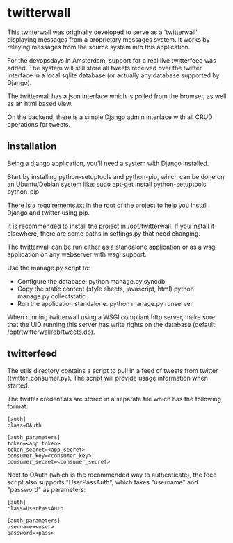 twitterwall
===========

This twitterwall was originally developed to serve as a
'twitterwall' displaying messages from a proprietary 
messages system. It works by relaying messages from the
source system into this application.

For the devopsdays in Amsterdam, support for a real live 
twitterfeed was added. The system will still store all
tweets received over the twitter interface in a local
sqlite database (or actually any database supported
by Django).

The twitterwall has a json interface which is polled
from the browser, as well as an html based view.

On the backend, there is a simple Django admin interface
with all CRUD operations for tweets.

installation
------------
Being a django application, you'll need a system with
Django installed. 

Start by installing python-setuptools and python-pip, which can be
done on an Ubuntu/Debian system like:
sudo apt-get install  python-setuptools python-pip

There is a requirements.txt in the root of the project to help you 
install Django and twitter using pip.

It is recommended to install the project in /opt/twitterwall. If you
install it elsewhere, there are some paths in settings.py that need 
changing.

The twitterwall can be run either as a standalone application or as a wsgi
application on any webserver with wsgi support.

Use the manage.py script to:
- Configure the database: python manage.py syncdb
- Copy the static content (style sheets, javascript, html)
    python manage.py collectstatic
- Run the application standalone:
    python manage.py runserver

When running twitterwall using a WSGI compliant http server, make sure that
the UID running this server has write rights on the database (default:
  /opt/twitterwall/db/tweets.db).

twitterfeed
-----------
The utils directory contains a script to pull in a feed 
of tweets from twitter (twitter_consumer.py). The script
will provide usage information when started.

The twitter credentials are stored in a separate file which
has the following format:

    [auth]  
    class=OAuth  
      
    [auth_parameters]  
    token=<app token>  
    token_secret=<app_secret>  
    consumer_key=<consumer_key>  
    consumer_secret=<consumer_secret>  


Next to OAuth (which is the recommended way to authenticate), the feed
script also supports "UserPassAuth", which takes "username" and "password"
as parameters:

    [auth]  
    class=UserPassAuth  
  
    [auth_parameters]  
    username=<user>  
    password=<pass>  



